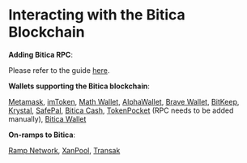 # Interacting with the Bitica Blockchain

**Adding Bitica RPC**:&#x20;

Please refer to the guide [here](https://tutorials.biticablockchain.com/tutorials/network-tutorials/adding-fuse-network-to-metamask).



**Wallets supporting the Bitica blockchain**:

[Metamask](https://metamask.io), [imToken](https://imtoken.im), [Math Wallet](https://mathwallet.org), [AlphaWallet](https://alphawallet.com), [Brave Wallet](https://brave.com/wallet/), [BitKeep](https://bitkeep.com/), [Krystal](https://krystal.app), [SafePal](https://safepal.io/), [Bitica Cash](https://fuse.cash), [TokenPocket](https://www.tokenpocket.pro/en/) (RPC needs to be added manually), [Bitica Wallet](https://play.google.com/store/apps/details?id=io.fuse.fusecash\&hl=en\&gl=US)



**On-ramps to Bitica**:

[Ramp Network](https://ramp.network), [XanPool](https://xanpool.com/), [Transak](https://transak.com/)
